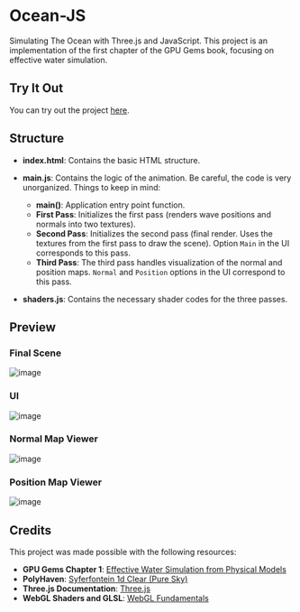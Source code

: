 # Ocean-JS
Simulating The Ocean with Three.js and JavaScript. This project is an implementation of the first chapter of the GPU Gems book, focusing on effective water simulation.

## Try It Out
You can try out the project [here](https://mohido.github.io/ocean).

## Structure

* **index.html**: Contains the basic HTML structure.
* **main.js**: Contains the logic of the animation. Be careful, the code is very unorganized. Things to keep in mind:
  - **main()**: Application entry point function.
  - **First Pass**: Initializes the first pass (renders wave positions and normals into two textures).
  - **Second Pass**: Initializes the second pass (final render. Uses the textures from the first pass to draw the scene). Option `Main` in the UI corresponds to this pass.
  - **Third Pass**: The third pass handles visualization of the normal and position maps. `Normal` and `Position` options in the UI correspond to this pass.

* **shaders.js**: Contains the necessary shader codes for the three passes.

## Preview
### Final Scene
![image](https://github.com/user-attachments/assets/06665dce-a4e0-4f6e-9180-387f1f90d604)

### UI
![image](https://github.com/user-attachments/assets/ce733b90-642c-423c-9982-9dcfd55538f6)

### Normal Map Viewer
![image](https://github.com/user-attachments/assets/410e6aab-e398-4e08-b1a0-5b055989c6ab)

### Position Map Viewer
![image](https://github.com/user-attachments/assets/0a125bbf-25b3-4394-8c38-fe92159c8cd5)



## Credits
This project was made possible with the following resources:

- **GPU Gems Chapter 1**: [Effective Water Simulation from Physical Models](https://developer.nvidia.com/gpugems/gpugems/part-i-natural-effects/chapter-1-effective-water-simulation-physical-models)
- **PolyHaven**: [Syferfontein 1d Clear (Pure Sky)](https://polyhaven.com/a/syferfontein_1d_clear_puresky)
- **Three.js Documentation**: [Three.js](https://threejs.org/docs/)
- **WebGL Shaders and GLSL**: [WebGL Fundamentals](https://webglfundamentals.org/)
